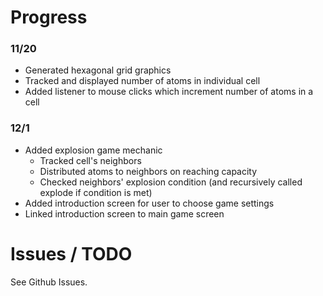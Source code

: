 # Progress
### 11/20
- Generated hexagonal grid graphics
- Tracked and displayed number of atoms in individual cell
- Added listener to mouse clicks which increment number of atoms in a cell

### 12/1
- Added explosion game mechanic
    - Tracked cell's neighbors
    - Distributed atoms to neighbors on reaching capacity
    - Checked neighbors' explosion condition (and recursively called explode if condition is met)
- Added introduction screen for user to choose game settings
- Linked introduction screen to main game screen

# Issues / TODO
See Github Issues. 
